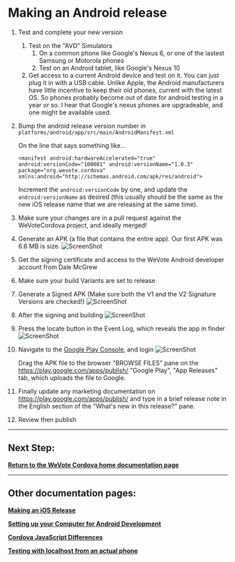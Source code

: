 # Making an Android release

1. Test and complete your new version
    1. Test on the "AVD" Simulators
        1. On a common phone like Google's Nexus 6, or one of the lastest Samsung or Motorola phones
        1. Test on an Android tablet, like Google's Nexus 10
    1. Get access to a current Android device and test on it.  You can just plug it in with a USB cable.  Unlike Apple, the Android 
    manufacturers have little incentive to keep their old phones, current with the latest OS.  So phones probably become out of date 
    for android testing in a year or so.  I hear that Google's nexus phones are upgradeable, and one might be available used.

1. Bump the android release version number in ```platforms/android/app/src/main/AndroidManifest.xml```

   On the line that says something like...
   
   ```<manifest android:hardwareAccelerated="true" android:versionCode="100001" android:versionName="1.0.3" package="org.wevote.cordova" xmlns:android="http://schemas.android.com/apk/res/android">```
   
   Increment the `android:versionCode` by one, and update the `android:versionName` as desired (this usually should be the same
    as the new iOS release name that we are releasing at the same time).

1. Make sure your changes are in a pull request against the WeVoteCordova project, and ideally merged!

1. Generate an APK (a file that contains the entire app).  Our first APK was 6.6 MB is size.
![ScreenShot](images/AndroidReleaseGenerateSignedAPK.png)

1. Get the signing certificate and access to the WeVote Android developer account from Dale McGrew

1. Make sure your build Variants are set to release
1. Generate a Signed APK (Make sure both the V1 and the V2 Signature Versions are checked!)
![ScreenShot](images/AndroidReleaseGenerateAPKDialog.png)

1. After the signing and building 
![ScreenShot](images/AndroidReleaseLocation.png)

1. Press the locate button in the Event Log, which reveals the app in finder
![ScreenShot](images/AndroidReleaseReveal.png)

1. Navigate to the [Google Play Console](https://play.google.com/apps/publish/?account=5667543967745776856#AppListPlace), 
and login
![ScreenShot](images/AndroidReleasePlayGoogleCom.png)
    
    Drag the APK file to the browser "BROWSE FILES" pane on the https://play.google.com/apps/publish/  "Google Play", "App Releases" tab, which uploads the file to Google.

1. Finally update any marketing documentation on https://play.google.com/apps/publish/ and type in a brief release note
in the English section of the "What's new in this release?" pane.

1. Review then publish



----------
## Next Step:

**[Return to the WeVote Cordova home documentation page ](/README.md)**

----------
## Other documentation pages:


**[Making an iOS Release](MakingAniOSrelease.md)**

**[Setting up your Computer for Android Development](AndroidSetup.md)**

**[Cordova JavaScript Differences](CordovaJavaScriptDifferences.md)**

**[Testing with localhost from an actual phone](TestingWithLocalHostFromPhone.md)**

